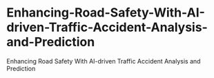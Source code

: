 # Enhancing-Road-Safety-With-AI-driven-Traffic-Accident-Analysis-and-Prediction
Enhancing Road Safety With AI-driven Traffic Accident Analysis and Prediction

